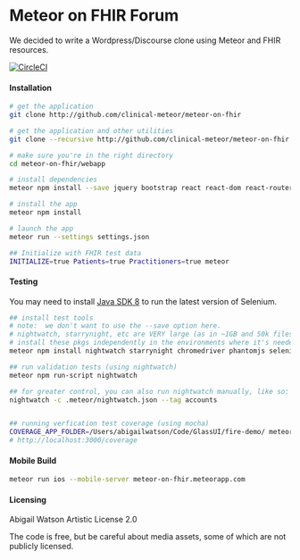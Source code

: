 # Meteor on FHIR Forum
We decided to write a Wordpress/Discourse clone using Meteor and FHIR resources.  

[![CircleCI](https://circleci.com/gh/DxRx/dxrx-aud.svg?style=svg)](https://circleci.com/gh/DxRx/dxrx-aud)  


#### Installation

```sh
# get the application
git clone http://github.com/clinical-meteor/meteor-on-fhir

# get the application and other utilities
git clone --recursive http://github.com/clinical-meteor/meteor-on-fhir

# make sure you're in the right directory
cd meteor-on-fhir/webapp

# install dependencies
meteor npm install --save jquery bootstrap react react-dom react-router react-bootstrap react-komposer react-router-bootstrap faker jquery-validation react-addons-css-transition-group react-addons-pure-render-mixin react-toolbox react-mixin faker react-highcharts eslint-plugin-react eslint-plugin-meteor eslint-config-eslint react-scroll-box material-ui normalize.css react-tap-event-plugin immutability-helper classnames eslint sprintf-js

# install the app
meteor npm install

# launch the app
meteor run --settings settings.json

## Initialize with FHIR test data
INITIALIZE=true Patients=true Practitioners=true meteor
```


#### Testing    
You may need to install [Java SDK 8](http://www.oracle.com/technetwork/java/javase/downloads/jdk8-downloads-2133151.html) to run the latest version of Selenium.

```sh
## install test tools
# note:  we don't want to use the --save option here.  
# nightwatch, starrynight, etc are VERY large (as in ~1GB and 50k files large)
# install these pkgs independently in the environments where it's needed
meteor npm install nightwatch starrynight chromedriver phantomjs selenium-standalone-jar

## run validation tests (using nightwatch)
meteor npm run-script nightwatch

## for greater control, you can also run nightwatch manually, like so:
nightwatch -c .meteor/nightwatch.json --tag accounts


## running verfication test coverage (using mocha)
COVERAGE_APP_FOLDER=/Users/abigailwatson/Code/GlassUI/fire-demo/ meteor npm run-script coverage
# http://localhost:3000/coverage
```

#### Mobile Build  

```sh
meteor run ios --mobile-server meteor-on-fhir.meteorapp.com
```    







#### Licensing

Abigail Watson
Artistic License 2.0

The code is free, but be careful about media assets, some of which are not publicly licensed.  
